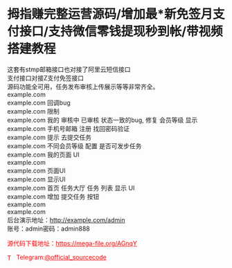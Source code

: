 # 拇指赚完整运营源码/增加最*新免签月支付接口/支持微信零钱提现秒到帐/带视频搭建教程

这套有stmp邮箱接口也对接了阿里云短信接口<br>支付接口对接Z支付免签接口<br>源码功能全可用，任务发布审核上传展示等等非常齐全。<br>example.com<br>example.com 回调bug<br>example.com 限制<br>example.com 我的 审核中 已审核 状态一致的bug, 修复 会员等级 显示<br>example.com 手机号邮箱 注册 找回密码验证<br>example.com 提示 去提交任务<br>example.com 不同会员等级 配置 是否可发步任务<br>example.com 我的页面 UI<br>example.com<br>example.com 页面UI<br>example.com 显示UI<br>example.com 首页 任务大厅 任务 列表 显示 UI<br>example.com 增加 提交任务 按钮<br>example.com<br>example.com<br>后台演示地址：http://example.com/admin<br>账号：admin密码：admin888<br>


<p style="color: red;">源代码下载地址：<a href="https://mega-file.org/AGnqY" style="color: red;">https://mega-file.org/AGnqY</a></p><p style="color: red;"><img src="https://cdn-icons-png.flaticon.com/512/2111/2111646.png" alt="Telegram Icon" style="width: 16px; vertical-align: middle; margin-right: 5px;">Telegram:<a href="https://t.me/official_sourcecode" style="color: red;">@official_sourcecode</a></p>